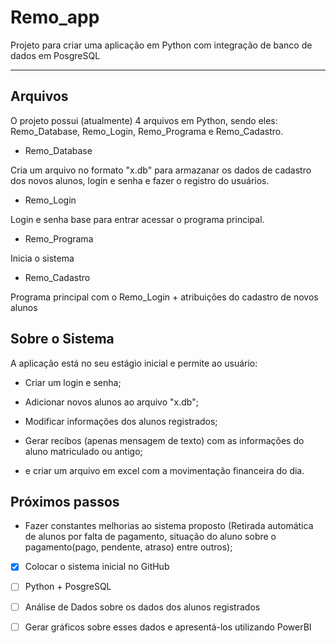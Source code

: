 # Remo_app
Projeto para criar uma aplicação em Python com integração de banco de dados em PosgreSQL
***
## Arquivos
O projeto possui (atualmente) 4 arquivos em Python, sendo eles: Remo_Database, Remo_Login, Remo_Programa e Remo_Cadastro.

* Remo_Database

Cria um arquivo no formato "x.db" para armazanar os dados de cadastro dos novos alunos, login e senha e fazer o registro do usuários.

* Remo_Login

Login e senha base para entrar acessar o programa principal.

* Remo_Programa

Inicia o sistema

* Remo_Cadastro

Programa principal com o Remo_Login + atribuições do cadastro de novos alunos

## Sobre o Sistema
A aplicação está no seu estágio inicial e permite ao usuário:

* Criar um login e senha;

* Adicionar novos alunos ao arquivo "x.db";

* Modificar informações dos alunos registrados;

* Gerar recibos (apenas mensagem de texto) com as informações do aluno matriculado ou antigo;

* e criar um arquivo em excel com a movimentação financeira do dia.

## Próximos passos

* Fazer constantes melhorias ao sistema proposto (Retirada automática de alunos por falta de pagamento, situação do aluno sobre o pagamento(pago, pendente, atraso)
entre outros);

- [x] Colocar o sistema inicial no GitHub  

- [ ] Python + PosgreSQL

- [ ] Análise de Dados sobre os dados dos alunos registrados

- [ ] Gerar gráficos sobre esses dados e apresentá-los utilizando PowerBI
